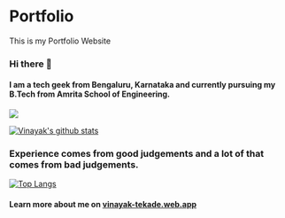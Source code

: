 # Portfolio
This is my Portfolio Website

### Hi there 👋

<!--
**VinayakTekade/VinayakTekade** is a ✨ _special_ ✨ repository because its `README.md` (this file) appears on your GitHub profile.

Here are some ideas to get you started:

- 🔭 I’m currently working on ...
- 🌱 I’m currently learning ...
- 👯 I’m looking to collaborate on ...
- 🤔 I’m looking for help with ...
- 💬 Ask me about ...
- 📫 How to reach me: ...
- 😄 Pronouns: ...
- ⚡ Fun fact: ...
-->

#### I am a tech geek from Bengaluru, Karnataka and currently pursuing my B.Tech from Amrita School of Engineering.
![](https://komarev.com/ghpvc/?username=VinayakTekade&label=Profile+Views)

[![Vinayak's github stats](https://github-readme-stats.vercel.app/api?username=VinayakTekade)](https://VinayakTekade/github-readme-stats)

### Experience comes from good judgements and a lot of that comes from bad judgements.

[![Top Langs](https://github-readme-stats.vercel.app/api/top-langs/?username=VinayakTekade)](https://github.com/anuraghazra/github-readme-stats)

#### Learn more about me on [vinayak-tekade.web.app](https://vinayak-tekade.web.app/)
